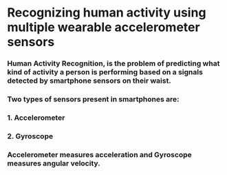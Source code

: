 # Recognizing human activity using multiple wearable accelerometer sensors
### Human Activity Recognition, is the problem of predicting what kind of activity a person is performing based on a signals detected by smartphone sensors on their waist.
### Two types of sensors present in smartphones are:
### 1. Accelerometer
### 2. Gyroscope 
### Accelerometer measures acceleration and Gyroscope measures angular velocity.
